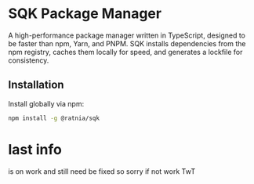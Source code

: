 # SQK Package Manager

A high-performance package manager written in TypeScript, designed to be faster than npm, Yarn, and PNPM. SQK installs dependencies from the npm registry, caches them locally for speed, and generates a lockfile for consistency.

## Installation

Install globally via npm:
```bash
npm install -g @ratnia/sqk
```


# last info
is on work and still need be fixed so sorry if not work TwT